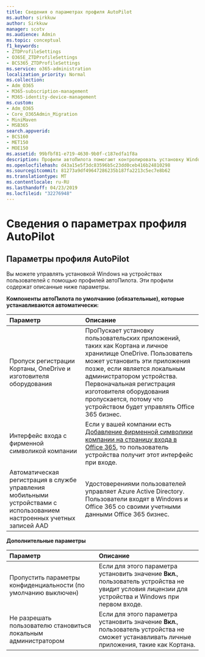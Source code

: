 ```yaml
---
title: Сведения о параметрах профиля AutoPilot
ms.author: sirkkuw
author: Sirkkuw
manager: scotv
ms.audience: Admin
ms.topic: conceptual
f1_keywords:
- ZTDProfileSettings
- O365E_ZTDProfileSettings
- BCS365_ZTDProfileSettings
ms.service: o365-administration
localization_priority: Normal
ms.collection:
- Adm_O365
- M365-subscription-management
- M365-identity-device-management
ms.custom:
- Adm_O365
- Core_O365Admin_Migration
- MiniMaven
- MSB365
search.appverid:
- BCS160
- MET150
- MOE150
ms.assetid: 99bfbf81-e719-4630-9b0f-c187edfa1f8a
description: Профили автоПилота помогают контролировать установку Windows на устройствах пользователей. Профили содержат параметры по умолчанию и необязательные параметры, например пропуск установки Кортаны.
ms.openlocfilehash: d43a15e5f3dc83596b5c23dd0ceb416b24810298
ms.sourcegitcommit: 81273a9df49647286235b187fa2213c5ec7e8b62
ms.translationtype: MT
ms.contentlocale: ru-RU
ms.lasthandoff: 04/23/2019
ms.locfileid: "32276948"
---
```

# <a name="about-autopilot-profile-settings"></a>Сведения о параметрах профиля AutoPilot

## <a name="autopilot-profile-settings"></a>Параметры профиля AutoPilot

Вы можете управлять установкой Windows на устройствах пользователей с помощью профилей автоПилота. Эти профили содержат описанные ниже параметры.
  
 **Компоненты автоПилота по умолчанию (обязательные), которые устанавливаются автоматически:**
  
|**Параметр**|**Описание**|
|:-----|:-----|
|Пропуск регистрации Кортаны, OneDrive и изготовителя оборудования  <br/> |ПроПускает установку пользовательских приложений, таких как Кортана и личное хранилище OneDrive. Пользователь может установить эти приложения позже, если является локальным администратором устройства. Первоначальная регистрация изготовителя оборудования пропускается, потому что устройством будет управлять Office 365 бизнес.  <br/> |
|Интерфейс входа с фирменной символикой компании  <br/> |Если у вашей компании есть [Добавление фирменной символики компании на страницу входа в Office 365](https://support.office.com/article/a1229cdb-ce19-4da5-90c7-2b9b146aef0a), то пользователь устройства получит этот интерфейс при входе.  <br/> |
|Автоматическая регистрация в службе управления мобильными устройствами с использованием настроенных учетных записей AAD  <br/> |Удостоверениями пользователей управляет Azure Active Directory. Пользователи входят в Windows и Office 365 со своими учетными данными Office 365 бизнес.  <br/> |
   
 **Дополнительные параметры**
  
|**Параметр**|**Описание**|
|:-----|:-----|
|Пропустить параметры конфиденциальности (по умолчанию выключен)  <br/> |Если для этого параметра установить значение **Вкл.**, пользователь устройства не увидит условия лицензии для устройства и Windows при первом входе.  <br/> |
|Не разрешать пользователю становиться локальным администратором  <br/> |Если для этого параметра установить значение **Вкл.**, пользователь устройства не сможет устанавливать личные приложения, такие как Кортана.  <br/> |
   
